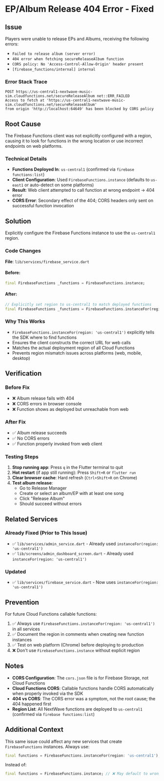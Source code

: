 # EP/Album Release 404 Error - Fixed

## Issue
Players were unable to release EPs and Albums, receiving the following errors:
- `Failed to release album (server error)`
- `404 error when fetching secureReleaseAlbum function`
- `CORS policy: No 'Access-Control-Allow-Origin' header present`
- `[firebase_functions/internal] internal`

### Error Stack Trace
```
POST https://us-central1-nextwave-music-sim.cloudfunctions.net/secureReleaseAlbum net::ERR_FAILED
Access to fetch at 'https://us-central1-nextwave-music-sim.cloudfunctions.net/secureReleaseAlbum' 
from origin 'http://localhost:64649' has been blocked by CORS policy
```

## Root Cause
The Firebase Functions client was not explicitly configured with a region, causing it to look for functions in the wrong location or use incorrect endpoints on web platforms.

### Technical Details
- **Functions Deployed In**: `us-central1` (confirmed via `firebase functions:list`)
- **Client Configuration**: Used `FirebaseFunctions.instance` (defaults to `us-east1` or auto-detect on some platforms)
- **Result**: Web client attempted to call function at wrong endpoint → 404 error
- **CORS Error**: Secondary effect of the 404; CORS headers only sent on successful function invocation

## Solution
Explicitly configure the Firebase Functions instance to use the `us-central1` region.

### Code Changes

**File**: `lib/services/firebase_service.dart`

#### Before:
```dart
final FirebaseFunctions _functions = FirebaseFunctions.instance;
```

#### After:
```dart
// Explicitly set region to us-central1 to match deployed functions
final FirebaseFunctions _functions = FirebaseFunctions.instanceFor(region: 'us-central1');
```

### Why This Works
- `FirebaseFunctions.instanceFor(region: 'us-central1')` explicitly tells the SDK where to find functions
- Ensures the client constructs the correct URL for web calls
- Matches the actual deployment region of all Cloud Functions
- Prevents region mismatch issues across platforms (web, mobile, desktop)

## Verification

### Before Fix
- ❌ Album release fails with 404
- ❌ CORS errors in browser console
- ❌ Function shows as deployed but unreachable from web

### After Fix
- ✅ Album release succeeds
- ✅ No CORS errors
- ✅ Function properly invoked from web client

### Testing Steps
1. **Stop running app**: Press `q` in the Flutter terminal to quit
2. **Hot restart** (if app still running): Press `Shift+R` or `flutter run`
3. **Clear browser cache**: Hard refresh (`Ctrl+Shift+R` on Chrome)
4. **Test album release**:
   - Go to Release Manager
   - Create or select an album/EP with at least one song
   - Click "Release Album"
   - Should succeed without errors

## Related Services

### Already Fixed (Prior to This Issue)
- ✅ `lib/services/admin_service.dart` - Already used `instanceFor(region: 'us-central1')`
- ✅ `lib/screens/admin_dashboard_screen.dart` - Already used `instanceFor(region: 'us-central1')`

### Updated
- ✅ `lib/services/firebase_service.dart` - Now uses `instanceFor(region: 'us-central1')`

## Prevention
For future Cloud Functions callable functions:
1. ✅ Always use `FirebaseFunctions.instanceFor(region: 'us-central1')` in all services
2. ✅ Document the region in comments when creating new function instances
3. ✅ Test on web platform (Chrome) before deploying to production
4. ❌ Don't use `FirebaseFunctions.instance` without explicit region

## Notes
- **CORS Configuration**: The `cors.json` file is for Firebase Storage, not Cloud Functions
- **Cloud Functions CORS**: Callable functions handle CORS automatically when properly invoked via the SDK
- **404 vs CORS**: The CORS error was a symptom, not the root cause; the 404 happened first
- **Region List**: All NextWave functions are deployed to `us-central1` (confirmed via `firebase functions:list`)

## Additional Context
This same issue could affect any new services that create `FirebaseFunctions` instances. Always use:
```dart
final functions = FirebaseFunctions.instanceFor(region: 'us-central1');
```

Instead of:
```dart
final functions = FirebaseFunctions.instance; // ❌ May default to wrong region
```
